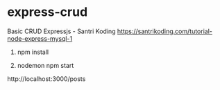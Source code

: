 # express-crud
Basic CRUD Expressjs - Santri Koding https://santrikoding.com/tutorial-node-express-mysql-1


1. npm install

2. nodemon npm start

http://localhost:3000/posts